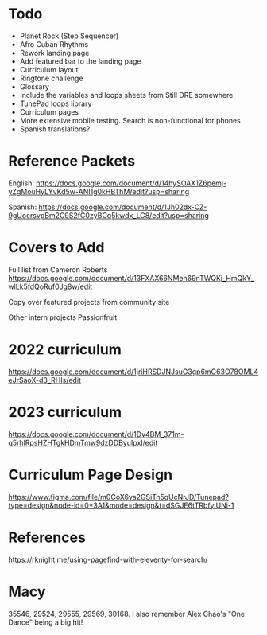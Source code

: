 
# Todo
* Planet Rock (Step Sequencer)
* Afro Cuban Rhythms
* Rework landing page
* Add featured bar to the landing page
* Curriculum layout
* Ringtone challenge
* Glossary
* Include the variables and loops sheets from Still DRE somewhere
* TunePad loops library
* Curriculum pages
* More extensive mobile testing. Search is non-functional for phones
* Spanish translations?

# Reference Packets

English: https://docs.google.com/document/d/14hySOAX1Z6pemj-yZgMouHyLYvKd5w-ANI1g0kHBThM/edit?usp=sharing

Spanish: https://docs.google.com/document/d/1Jh02dx-CZ-9gUocrsvpBm2C9S2fC0zyBCq5kwdx_LC8/edit?usp=sharing

# Covers to Add
Full list from Cameron Roberts
https://docs.google.com/document/d/13FXAX66NMen69nTWQKj_HmQkY_wlLk5fdQoRuf0Jg8w/edit

Copy over featured projects from community site

Other intern projects
Passionfruit

# 2022 curriculum
https://docs.google.com/document/d/1jriHRSDJNJsuG3gp6mG63O78OML4eJrSaoX-d3_RHIs/edit

# 2023 curriculum
https://docs.google.com/document/d/1Dv4BM_371m-q5rhlRpsHZHTgkHDmTmw9dzDDByuIpxI/edit

# Curriculum Page Design
https://www.figma.com/file/m0CoX6va2GSiTn5qUcNrJD/Tunepad?type=design&node-id=0*3A1&mode=design&t=dSGJE6tTRbfyiUNi-1

# References
https://rknight.me/using-pagefind-with-eleventy-for-search/

# Macy
35546, 29524, 29555, 29569, 30168. I also remember Alex Chao's "One Dance" being a big hit!